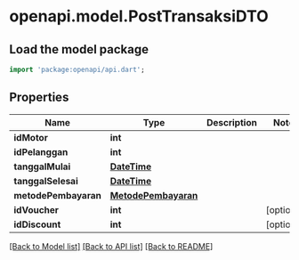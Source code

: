 # openapi.model.PostTransaksiDTO

## Load the model package
```dart
import 'package:openapi/api.dart';
```

## Properties
Name | Type | Description | Notes
------------ | ------------- | ------------- | -------------
**idMotor** | **int** |  | 
**idPelanggan** | **int** |  | 
**tanggalMulai** | [**DateTime**](DateTime.md) |  | 
**tanggalSelesai** | [**DateTime**](DateTime.md) |  | 
**metodePembayaran** | [**MetodePembayaran**](MetodePembayaran.md) |  | 
**idVoucher** | **int** |  | [optional] 
**idDiscount** | **int** |  | [optional] 

[[Back to Model list]](../README.md#documentation-for-models) [[Back to API list]](../README.md#documentation-for-api-endpoints) [[Back to README]](../README.md)


